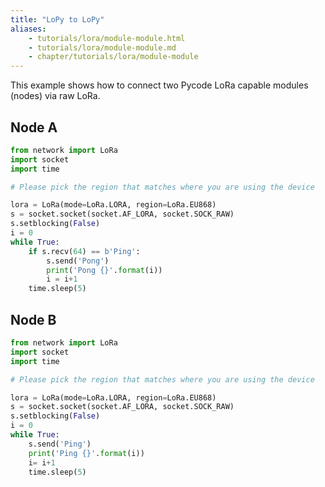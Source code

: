 ```yaml
---
title: "LoPy to LoPy"
aliases:
    - tutorials/lora/module-module.html
    - tutorials/lora/module-module.md
    - chapter/tutorials/lora/module-module
---
```


This example shows how to connect two Pycode LoRa capable modules (nodes) via raw LoRa.

## Node A

```python
from network import LoRa
import socket
import time

# Please pick the region that matches where you are using the device

lora = LoRa(mode=LoRa.LORA, region=LoRa.EU868)
s = socket.socket(socket.AF_LORA, socket.SOCK_RAW)
s.setblocking(False)
i = 0
while True:
    if s.recv(64) == b'Ping':
        s.send('Pong')
        print('Pong {}'.format(i))
        i = i+1
    time.sleep(5)
```

## Node B

```python
from network import LoRa
import socket
import time

# Please pick the region that matches where you are using the device

lora = LoRa(mode=LoRa.LORA, region=LoRa.EU868)
s = socket.socket(socket.AF_LORA, socket.SOCK_RAW)
s.setblocking(False)
i = 0
while True:
    s.send('Ping')
    print('Ping {}'.format(i))
    i= i+1
    time.sleep(5)
```

